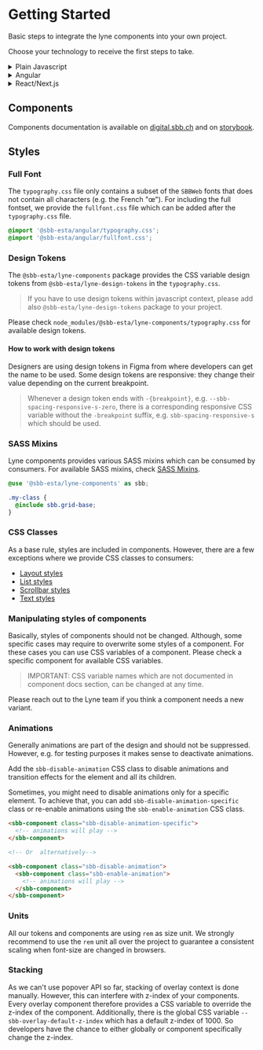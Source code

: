 # Getting Started

Basic steps to integrate the lyne components into your own project.

Choose your technology to receive the first steps to take.

<details>
  <summary>Plain Javascript</summary>

1. Install the `@sbb-esta/lyne-components` package:

   ```sh
   npm install --save @sbb-esta/lyne-components
   ```

   or, if using yarn:

   ```sh
   yarn add @sbb-esta/lyne-components
   ```

2. Including typography is required to apply all SBB styles to your application.

   ```css
   @import 'node_modules/@sbb-esta/lyne-components/typography.css';
   ```

3. Import the desired element and add it to globalThis:

   ```ts
   import { SbbButtonElement } from '@sbb-esta/lyne-components/button';

   globalThis.SbbButtonElement = SbbButtonElement;
   ```

</details>

<details>
  <summary>Angular</summary>

> ⓘ We will soonish provide a Lyne Angular Wrapper which helps to use lyne components in Angular.
> However, it's already possible to use Lyne Components in Angular.

1. Install Angular CLI, see [Angular CLI documentation](https://cli.angular.io/)
2. Install the `@sbb-esta/lyne-components` package:

   ```sh
   npm install --save @sbb-esta/lyne-components
   ```

   or, if using yarn:

   ```sh
   yarn add @sbb-esta/lyne-components
   ```

3. Including typography is required to apply all SBB styles to your application. That is doable by editing the `styles.(s)css`:

   ```css
   @import 'node_modules/@sbb-esta/lyne-components/typography.css';
   ```

   or editing your `angular.json`:

   ```json
     ...
     "styles": [
       "src/styles.scss",
       "node_modules/@sbb-esta/lyne-components/typography.css"
     ],
     ...
   ```

4. In order to use web components with Angular, you have to import `CUSTOM_ELEMENT_SCHEMA` from `@angular/core` package.

### Example app

```ts
import { CUSTOM_ELEMENTS_SCHEMA, Component } from '@angular/core';
import { bootstrapApplication } from '@angular/platform-browser';

import '@sbb-esta/lyne-components/button';

@Component({
  selector: 'my-app',
  standalone: true,
  schemas: [CUSTOM_ELEMENTS_SCHEMA],
  template: ` <sbb-button>Lorem ipsum</sbb-button> `,
})
export class App {}

bootstrapApplication(App).catch((err) => console.error(err));
```

</details>

<details>
  <summary>React/Next.js</summary>

1. Prepare a React and Next.js setup.
2. Install the `@sbb-esta/lyne-components-react` package:

   ```sh
   npm install --save @sbb-esta/lyne-components-react
   ```

   or, if using yarn:

   ```sh
   yarn add @sbb-esta/lyne-components-react
   ```

3. Including typography globally is required to apply all SBB styles to your application.

   ```css
   @import '~@sbb-esta/lyne-components/typography.css';
   ```

4. Enhance `transpilePackages` array in Next.Js config.

   ```js
   module.exports = {
     ...,
     transpilePackages: [
       '@sbb-esta/lyne-components-react',
       '@sbb-esta/lyne-components',
       '@sbb-esta/lyne-design-tokens',
       '@lit/react',
       '@lit/reactive-element',
       'lit',
       'lit-html',
       'lit-element',
     ],
   }
   ```

5. (Optional) To activate Server Side Rendering with Declarative Shadow DOM, you have to install `@lit-labs/nextjs` package and use the method `withLitSSR()`:

   ```js
   const withLitSSR = require('@lit-labs/nextjs')({
     addDeclarativeShadowDomPolyfill: true,
   });

   module.exports = withLitSSR({
       ...,
       transpilePackages: [
         '@sbb-esta/lyne-components',
         '@sbb-esta/lyne-components-react',
         '@sbb-esta/lyne-design-tokens',
         '@lit-labs/nextjs',
         '@lit-labs/ssr',
         '@lit-labs/ssr-react',
         '@lit/react',
         '@lit/reactive-element',
         'lit',
         'lit-element',
         'lit-html',
       ],
     });
   ```

6. Import and use lyne component:

   ```tsx
   import { SbbButton } from '@sbb-esta/lyne-components-react/button';

   export default function MyComponent() {
     return <SbbButton onClick={() => {}}></SbbButton>;
   }
   ```

   Whenever e.g. types are needed, they can be imported directly from `@sbb-esta/lyne-components` package:

   ```tsx
   import type { SbbButtonSize } from '@sbb-esta/lyne-components/button';
   import { SbbButton } from '@sbb-esta/lyne-components-react/button';

   export default function MyComponent() {
     const size: SbbButtonSize = 'm';
     return <SbbButton onClick={() => {}} size={size}></SbbButton>;
   }
   ```

</details>

## Components

Components documentation is available on [digital.sbb.ch](https://digital.sbb.ch)
and on [storybook](https://lyne-storybook.app.sbb.ch).

## Styles

### Full Font

The `typography.css` file only contains a subset of the `SBBWeb` fonts that does not contain all characters (e.g. the French "œ").
For including the full fontset, we provide the `fullfont.css` file which can be added after the `typography.css` file.

```css
@import '@sbb-esta/angular/typography.css';
@import '@sbb-esta/angular/fullfont.css';
```

### Design Tokens

The `@sbb-esta/lyne-components` package provides the CSS variable design tokens
from `@sbb-esta/lyne-design-tokens` in the `typography.css`.

> If you have to use design tokens within javascript context,
> please add also `@sbb-esta/lyne-design-tokens` package to your project.

Please check `node_modules/@sbb-esta/lyne-components/typography.css` for available design tokens.

#### How to work with design tokens

Designers are using design tokens in Figma from where developers can get the name to be used.
Some design tokens are responsive: they change their value depending on the current breakpoint.

> Whenever a design token ends with `-{breakpoint}`, e.g. `--sbb-spacing-responsive-s-zero`,
> there is a corresponding responsive CSS variable without the `-breakpoint` suffix,
> e.g. `sbb-spacing-responsive-s` which should be used.

### SASS Mixins

Lyne components provides various SASS mixins which can be consumed by consumers.
For available SASS mixins, check [SASS Mixins](https://github.com/lyne-design-system/lyne-components/tree/main/src/components/core/styles/mixins).

```scss
@use '@sbb-esta/lyne-components' as sbb;

.my-class {
  @include sbb.grid-base;
}
```

### CSS Classes

As a base rule, styles are included in components. However, there are a few exceptions
where we provide CSS classes to consumers:

- [Layout styles](https://lyne-storybook.app.sbb.ch/?path=/docs/styles-layout--docs)
- [List styles](https://lyne-storybook.app.sbb.ch/?path=/docs/styles-list--docs)
- [Scrollbar styles](https://lyne-storybook.app.sbb.ch/?path=/docs/styles-scrollbar--docs)
- [Text styles](https://lyne-storybook.app.sbb.ch/?path=/docs/styles-typography--docs)

### Manipulating styles of components

Basically, styles of components should not be changed.
Although, some specific cases may require to overwrite some styles of a component.
For these cases you can use CSS variables of a component. Please check a specific component for available CSS variables.

> IMPORTANT: CSS variable names which are not documented in component docs section, can be changed at any time.

Please reach out to the Lyne team if you think a component needs a new variant.

### Animations

Generally animations are part of the design and should not be suppressed.
However, e.g. for testing purposes it makes sense to deactivate animations.

Add the `sbb-disable-animation` CSS class to disable animations and transition effects for the element and all its children.

Sometimes, you might need to disable animations only for a specific element.
To achieve that, you can add `sbb-disable-animation-specific` class or re-enable animations using the `sbb-enable-animation` CSS class.

```html
<sbb-component class="sbb-disable-animation-specific">
  <!-- animations will play -->
</sbb-component>

<!-- Or  alternatively-->

<sbb-component class="sbb-disable-animation">
  <sbb-component class="sbb-enable-animation">
    <!-- animations will play -->
  </sbb-component>
</sbb-component>
```

### Units

All our tokens and components are using `rem` as size unit.
We strongly recommend to use the `rem` unit all over the project to guarantee a consistent scaling
when font-size are changed in browsers.

### Stacking

As we can't use popover API so far, stacking of overlay context is done manually.
However, this can interfere with z-index of your components.
Every overlay component therefore provides a CSS variable to override the z-index of the component.
Additionally, there is the global CSS variable `--sbb-overlay-default-z-index` which has a default z-index of 1000.
So developers have the chance to either globally or component specifically change the z-index.
